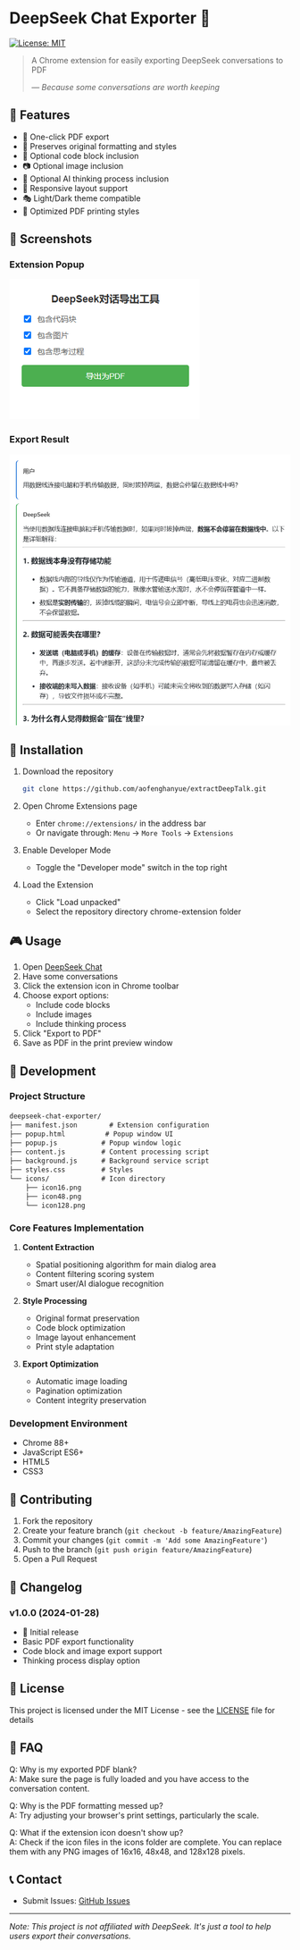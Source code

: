 # DeepSeek Chat Exporter 🚀

[![License: MIT](https://img.shields.io/badge/License-MIT-yellow.svg)](https://opensource.org/licenses/MIT)

> A Chrome extension for easily exporting DeepSeek conversations to PDF
> 
> *— Because some conversations are worth keeping*

## 🌟 Features

- 🎯 One-click PDF export
- 🎨 Preserves original formatting and styles
- 🔧 Optional code block inclusion
- 📷 Optional image inclusion
- 🤔 Optional AI thinking process inclusion
- 📱 Responsive layout support
- 🎭 Light/Dark theme compatible
- 📄 Optimized PDF printing styles

## 📸 Screenshots

### Extension Popup
![Extension Popup](./pics/popup.png)

### Export Result
![Export Result](./pics/export.png)

## 🚀 Installation

1. Download the repository
   ```bash
   git clone https://github.com/aofenghanyue/extractDeepTalk.git
   ```

2. Open Chrome Extensions page
   - Enter `chrome://extensions/` in the address bar
   - Or navigate through: `Menu` -> `More Tools` -> `Extensions`

3. Enable Developer Mode
   - Toggle the "Developer mode" switch in the top right

4. Load the Extension
   - Click "Load unpacked"
   - Select the repository directory chrome-extension folder

## 🎮 Usage

1. Open [DeepSeek Chat](https://chat.deepseek.com/)
2. Have some conversations
3. Click the extension icon in Chrome toolbar
4. Choose export options:
   - Include code blocks
   - Include images
   - Include thinking process
5. Click "Export to PDF"
6. Save as PDF in the print preview window

## 🔧 Development

### Project Structure
```
deepseek-chat-exporter/
├── manifest.json        # Extension configuration
├── popup.html          # Popup window UI
├── popup.js           # Popup window logic
├── content.js         # Content processing script
├── background.js      # Background service script
├── styles.css         # Styles
└── icons/             # Icon directory
    ├── icon16.png
    ├── icon48.png
    └── icon128.png
```

### Core Features Implementation

1. **Content Extraction**
   - Spatial positioning algorithm for main dialog area
   - Content filtering scoring system
   - Smart user/AI dialogue recognition

2. **Style Processing**
   - Original format preservation
   - Code block optimization
   - Image layout enhancement
   - Print style adaptation

3. **Export Optimization**
   - Automatic image loading
   - Pagination optimization
   - Content integrity preservation

### Development Environment
- Chrome 88+
- JavaScript ES6+
- HTML5
- CSS3

## 🤝 Contributing

1. Fork the repository
2. Create your feature branch (`git checkout -b feature/AmazingFeature`)
3. Commit your changes (`git commit -m 'Add some AmazingFeature'`)
4. Push to the branch (`git push origin feature/AmazingFeature`)
5. Open a Pull Request

## 📝 Changelog

### v1.0.0 (2024-01-28)
- 🎉 Initial release
- Basic PDF export functionality
- Code block and image export support
- Thinking process display option

## 📜 License

This project is licensed under the MIT License - see the [LICENSE](LICENSE) file for details

## 🤔 FAQ

Q: Why is my exported PDF blank?  
A: Make sure the page is fully loaded and you have access to the conversation content.

Q: Why is the PDF formatting messed up?  
A: Try adjusting your browser's print settings, particularly the scale.

Q: What if the extension icon doesn't show up?  
A: Check if the icon files in the icons folder are complete. You can replace them with any PNG images of 16x16, 48x48, and 128x128 pixels.

## 📞 Contact

- Submit Issues: [GitHub Issues](https://github.com/aofenghanyue/extractDeepTalk/issues)

---
*Note: This project is not affiliated with DeepSeek. It's just a tool to help users export their conversations.* 